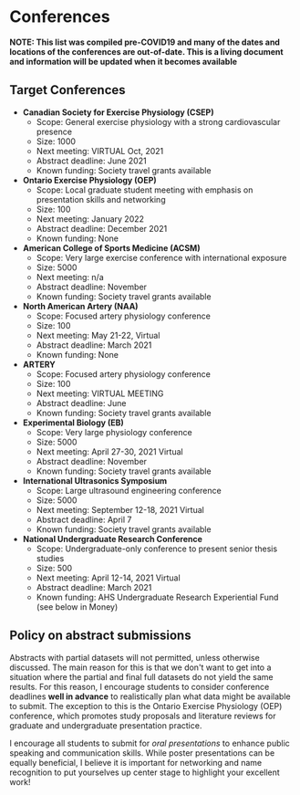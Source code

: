# Conferences

**NOTE: This list was compiled pre-COVID19 and many of the dates and locations of the conferences are out-of-date. This is a living document and information will be updated when it becomes available**

## Target Conferences

* **Canadian Society for Exercise Physiology (CSEP)**
    * Scope: General exercise physiology with a strong cardiovascular presence
    * Size: 1000
    * Next meeting: VIRTUAL Oct, 2021
    * Abstract deadline: June 2021
    * Known funding: Society travel grants available
* **Ontario Exercise Physiology (OEP)**
    * Scope: Local graduate student meeting with emphasis on presentation skills and networking
    * Size: 100
    * Next meeting: January 2022
    * Abstract deadline: December 2021
    * Known funding: None
* **American College of Sports Medicine (ACSM)**
    * Scope: Very large exercise conference with international exposure
    * Size: 5000
    * Next meeting: n/a
    * Abstract deadline: November
    * Known funding: Society travel grants available
* **North American Artery (NAA)**
    * Scope: Focused artery physiology conference
    * Size: 100
    * Next meeting: May 21-22, Virtual
    * Abstract deadline: March 2021
    * Known funding: None
* **ARTERY**
    * Scope: Focused artery physiology conference
    * Size: 100
    * Next meeting: VIRTUAL MEETING
    * Abstract deadline: June
    * Known funding: Society travel grants available
* **Experimental Biology (EB)**
    * Scope: Very large physiology conference
    * Size: 5000
    * Next meeting: April 27-30, 2021 Virtual
    * Abstract deadline: November
    * Known funding: Society travel grants available
* **International Ultrasonics Symposium**
    * Scope: Large ultrasound engineering conference
    * Size: 5000
    * Next meeting: September 12-18, 2021 Virtual
    * Abstract deadline: April 7
    * Known funding: Society travel grants available
* **National Undergraduate Research Conference**
    * Scope: Undergraduate-only conference to present senior thesis studies
    * Size: 500
    * Next meeting: April 12-14, 2021 Virtual
    * Abstract deadline: March 2021
    * Known funding: AHS Undergraduate Research Experiential Fund (see below in Money)

## Policy on abstract submissions
Abstracts with partial datasets will not permitted, unless otherwise discussed. The main reason for this is that we don't want to get into a situation where the partial and final full datasets do not yield the same results. For this reason, I encourage students to consider conference deadlines **well in advance** to realistically plan what data might be available to submit. The exception to this is the Ontario Exercise Physiology (OEP) conference, which promotes study proposals and literature reviews for graduate and undergraduate presentation practice.

I encourage all students to submit for *oral presentations* to enhance public speaking and communication skills. While poster presentations can be equally beneficial, I believe it is important for networking and name recognition to put yourselves up center stage to highlight your excellent work!
